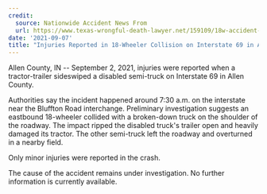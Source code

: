 ```yaml
---
credit:
  source: Nationwide Accident News From
  url: https://www.texas-wrongful-death-lawyer.net/159109/18w-accident-i69-bluffton-rd-allen-county-in.htm
date: '2021-09-07'
title: "Injuries Reported in 18-Wheeler Collision on Interstate 69 in Allen County, IN"
---
```

Allen County, IN -- September 2, 2021, injuries were reported when a tractor-trailer sideswiped a disabled semi-truck on Interstate 69 in Allen County.

Authorities say the incident happened around 7:30 a.m. on the interstate near the Bluffton Road interchange. Preliminary investigation suggests an eastbound 18-wheeler collided with a broken-down truck on the shoulder of the roadway. The impact ripped the disabled truck's trailer open and heavily damaged its tractor. The other semi-truck left the roadway and overturned in a nearby field.

Only minor injuries were reported in the crash.

The cause of the accident remains under investigation. No further information is currently available.
